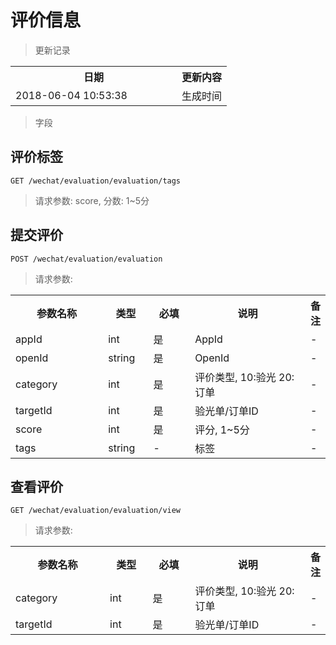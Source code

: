 # 评价信息

> 更新记录

<table>
    <tr>
        <th style="width:250px;">日期</th>
        <th>更新内容</th>
    </tr>
    <tr>
        <td>2018-06-04 10:53:38</td>
        <td>生成时间</td>
    </tr>
</table>

> 字段

## 评价标签

```
GET /wechat/evaluation/evaluation/tags
```

> 请求参数: score, 分数: 1~5分


## 提交评价

```
POST /wechat/evaluation/evaluation
```

> 请求参数: 

<table>
    <tr>
        <th style="width:150px;">参数名称</th>
        <th style="width:60px;">类型</th>
        <th style="width:60px;">必填</th>
        <th style="width:200px;">说明</th>
        <th>备注</th>
    </tr>
    <tr>
        <td>appId</td>
        <td>int</td>
        <td>是</td>
        <td>AppId</td>
        <td>-</td>
    </tr>
    <tr>
        <td>openId</td>
        <td>string</td>
        <td>是</td>
        <td>OpenId</td>
        <td>-</td>
    </tr>
    <tr>
        <td>category</td>
        <td>int</td>
        <td>是</td>
        <td>评价类型, 10:验光 20:订单</td>
        <td>-</td>
    </tr>
    <tr>
        <td>targetId</td>
        <td>int</td>
        <td>是</td>
        <td>验光单/订单ID</td>
        <td>-</td>
    </tr>
    <tr>
        <td>score</td>
        <td>int</td>
        <td>是</td>
        <td>评分, 1~5分</td>
        <td>-</td>
    </tr>
    <tr>
        <td>tags</td>
        <td>string</td>
        <td>-</td>
        <td>标签</td>
        <td>-</td>
    </tr>
</table>

## 查看评价

```
GET /wechat/evaluation/evaluation/view
```

> 请求参数: 

<table>
    <tr>
        <th style="width:150px;">参数名称</th>
        <th style="width:60px;">类型</th>
        <th style="width:60px;">必填</th>
        <th style="width:200px;">说明</th>
        <th>备注</th>
    </tr>
    <tr>
        <td>category</td>
        <td>int</td>
        <td>是</td>
        <td>评价类型, 10:验光 20:订单</td>
        <td>-</td>
    </tr>
    <tr>
        <td>targetId</td>
        <td>int</td>
        <td>是</td>
        <td>验光单/订单ID</td>
        <td>-</td>
    </tr>
</table>